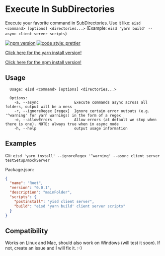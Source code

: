 # Execute In SubDirectories
Execute your favorite command in SubDirectories. Use it like: `eisd <command> [options] <directories...>` (Example: `eisd 'yarn build' --async client server scripts`)

[![npm version](https://badge.fury.io/js/eisd.svg)](https://badge.fury.io/js/eisd)
[![code style: prettier](https://img.shields.io/badge/code_style-prettier-ff69b4.svg)](https://github.com/prettier/prettier)

[Click here for the yarn install version!](https://www.npmjs.com/package/yisd)

[Click here for the npm install version!](https://www.npmjs.com/package/nisd)

## Usage
```
  Usage: eisd <command> [options] <directories...>

  Options:
    -a, --async                Execute commands async across all folders, output will be a mess
    -r, --ignoreRegex [regex]  Ignore certain error outputs (e.g. '^warning' for yarn warnings) in the form of a regex
    -e, --allowErrors          Allow errors (at default we stop when there is one). NOTE: always true when in async mode
    -h, --help                 output usage information
```

## Examples
Cli:
`eisd 'yarn install' --ignoreRegex '^warning' --async client server testSetup/mockServer`

Package.json:
```json
{
  "name": "Root",
  "version": "0.0.1",
  "description": "mainFolder",
  "scripts": {
    "postinstall": "yisd client server",
    "build": "eisd 'yarn build' client server scripts"
  }
}
```

## Compatibility
Works on Linux and Mac, should also work on Windows (will test it soon). If not, create an issue and I will fix it. :-)
